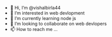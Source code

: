 - 👋 Hi, I’m @vishalbirla44
- 👀 I’m interested in web devlopment
- 🌱 I’m currently learning node js
- 💞️ I’m looking to collaborate on web devlopers
- 📫 How to reach me ...

<!---
vishalbirla44/vishalbirla44 is a ✨ special ✨ repository because its `README.md` (this file) appears on your GitHub profile.
You can click the Preview link to take a look at your changes.
--->
